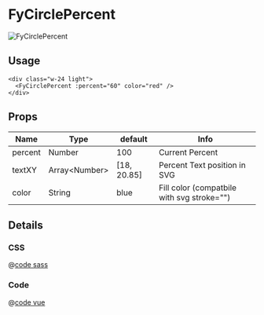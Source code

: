 # FyCirclePercent
![FyCirclePercent](/components/FyCirclePercent.png)

## Usage

```vue
<div class="w-24 light">
  <FyCirclePercent :percent="60" color="red" />
</div>
```

## Props

| Name | Type  | default | Info |
|---|---|---|---|
| percent | Number | 100 | Current Percent |
| textXY | Array\<Number\> | [18, 20.85] | Percent Text position in SVG |
| color | String | blue | Fill color (compatbile with svg stroke="") |

## Details

### CSS

@[code sass](../../src/components/ui/FyCirclePercent/FyCirclePercent.scss)

### Code

@[code vue](../../src/components/ui/FyCirclePercent/FyCirclePercent.vue)
